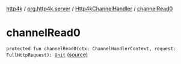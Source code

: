 [http4k](../../index.md) / [org.http4k.server](../index.md) / [Http4kChannelHandler](index.md) / [channelRead0](./channel-read0.md)

# channelRead0

`protected fun channelRead0(ctx: ChannelHandlerContext, request: FullHttpRequest): `[`Unit`](https://kotlinlang.org/api/latest/jvm/stdlib/kotlin/-unit/index.html) [(source)](https://github.com/http4k/http4k/blob/master/http4k-server-netty/src/main/kotlin/org/http4k/server/Netty.kt#L43)